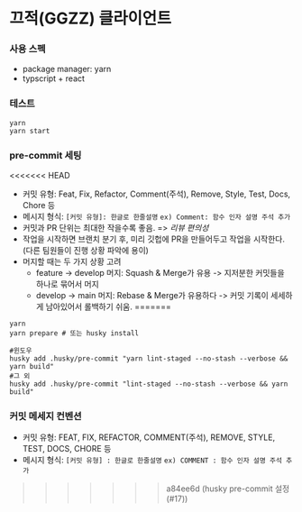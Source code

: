 # 끄적(GGZZ) 클라이언트

### 사용 스펙

- package manager: yarn
- typscript + react

### 테스트

```shell
yarn
yarn start
```

### pre-commit 세팅

<<<<<<< HEAD
- 커밋 유형: Feat, Fix, Refactor, Comment(주석), Remove, Style, Test, Docs, Chore 등
- 메시지 형식: `[커밋 유형]: 한글로 한줄설명`
  `ex) Comment: 함수 인자 설명 주석 추가`
- 커밋과 PR 단위는 최대한 작을수록 좋음. => _리뷰 편의성_
- 작업을 시작하면 브랜치 분기 후, 미리 깃헙에 PR을 만들어두고 작업을 시작한다.(다른 팀원들이 진행 상황 파악에 용이)
- 머지할 때는 두 가지 상황 고려
  - feature → develop 머지: Squash & Merge가 유용 -> 지저분한 커밋들을 하나로 묶어서 머지
  - develop → main 머지: Rebase & Merge가 유용하다 -> 커밋 기록이 세세하게 남아있어서 롤백하기 쉬움.
=======
```shell
yarn
yarn prepare # 또는 husky install

#윈도우
husky add .husky/pre-commit "yarn lint-staged --no-stash --verbose && yarn build"
#그 외
husky add .husky/pre-commit "lint-staged --no-stash --verbose && yarn build"
```

### 커밋 메세지 컨벤션

- 커밋 유형: FEAT, FIX, REFACTOR, COMMENT(주석), REMOVE, STYLE, TEST, DOCS, CHORE 등
- 메시지 형식: `[커밋 유형] : 한글로 한줄설명`
  `ex) COMMENT : 함수 인자 설명 주석 추가`
>>>>>>> a84ee6d (husky pre-commit 설정 (#17))
